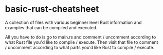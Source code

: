 # basic-rust-cheatsheet
A collection of files with various beginner level Rust information and examples that can be compiled and executed.

All you have to do is go to main.rs and comment / uncomment according to what Rust file you'd like to compile / execute.
Then visit that file to comment / uncomment according to what parts you'd like Rust to compile / execute.
